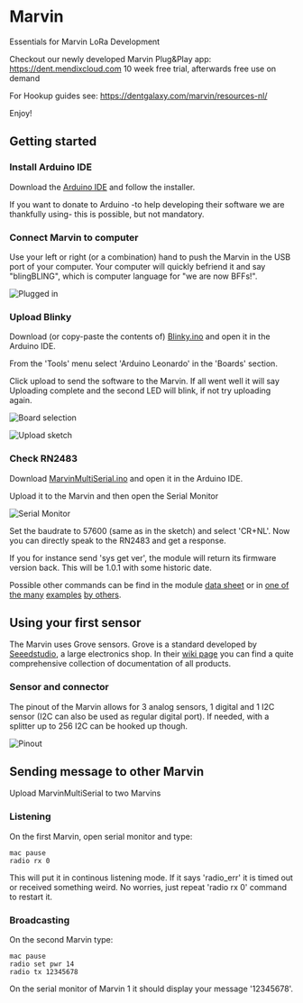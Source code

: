# Marvin
Essentials for Marvin LoRa Development

Checkout our newly developed Marvin Plug&Play app: https://dent.mendixcloud.com
10 week free trial, afterwards free use on demand

For Hookup guides see: https://dentgalaxy.com/marvin/resources-nl/

Enjoy!

## Getting started

### Install Arduino IDE

Download the [Arduino IDE](https://www.arduino.cc/en/Main/Software) and follow the installer. 

If you want to donate to Arduino -to help developing their software we are thankfully using- this is possible, but not mandatory.

### Connect Marvin to computer

Use your left or right (or a combination) hand to push the Marvin in the USB port of your computer. Your computer will quickly befriend it and say "blingBLING", which is computer language for "we are now BFFs!".

![Plugged in](https://raw.github.com/iotacademy/marvin/master/Software/Pictures/Plugged.jpg)

### Upload Blinky

Download (or copy-paste the contents of) [Blinky.ino](https://github.com/iotacademy/marvin/blob/master/Software/MarvinBlink/MarvinBlink.ino) and open it in the Arduino IDE.

From the 'Tools' menu select 'Arduino Leonardo' in the 'Boards' section.

Click upload to send the software to the Marvin. If all went well it will say Uploading complete and the second LED will blink, if not try uploading again.

![Board selection](https://raw.github.com/iotacademy/marvin/master/Software/Pictures/Blinky.jpg)

![Upload sketch](https://raw.github.com/iotacademy/marvin/master/Software/Pictures/Upload.jpg)

### Check RN2483

Download [MarvinMultiSerial.ino](https://github.com/iotacademy/marvin/blob/master/Software/MarvinMultiSerial/MarvinMultiSerial.ino) and open it in the Arduino IDE.

Upload it to the Marvin and then open the Serial Monitor

![Serial Monitor](https://raw.github.com/iotacademy/marvin/master/Software/Pictures/Serial.jpg)

Set the baudrate to 57600 (same as in the sketch) and select 'CR+NL'. Now you can directly speak to the RN2483 and get a response.

If you for instance send 'sys get ver', the module will return its firmware version back. This will be 1.0.1 with some historic date.

Possible other commands can be find in the module [data sheet](http://ww1.microchip.com/downloads/en/DeviceDoc/40001784E.pdf) or in [one of the many](https://www.disk91.com/2015/technology/networks/first-step-in-lora-land-microchip-rn2483-test/) [examples](https://thinginnovations.uk/getting-started-with-microchip-rn2483-lorawan-modules) [by others](http://kotahi.net/configure-microchip-rn2483-module/).

## Using your first sensor

The Marvin uses Grove sensors. Grove is a standard developed by [Seeedstudio](https://www.seeedstudio.com/category/Grove-c-45.html), a large electronics shop. In their [wiki page](http://wiki.seeedstudio.com/wiki/Main_Page) you can find a quite comprehensive collection of documentation of all products.

### Sensor and connector

The pinout of the Marvin allows for 3 analog sensors, 1 digital and 1 I2C sensor (I2C can also be used as regular digital port). If needed, with a splitter up to 256 I2C can be hooked up though.

![Pinout](https://raw.github.com/iotacademy/marvin/master/Software/Pictures/Pinout.jpg)

## Sending message to other Marvin

Upload MarvinMultiSerial to two Marvins

### Listening

On the first Marvin, open serial monitor and type:
```
mac pause 
radio rx 0
```
This will put it in continous listening mode. If it says 'radio_err' it is timed out or received something weird. No worries, just repeat 'radio rx 0' command to restart it.

### Broadcasting

On the second Marvin type:
```
mac pause
radio set pwr 14
radio tx 12345678
```
On the serial monitor of Marvin 1 it should display your message '12345678'.
